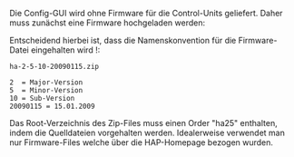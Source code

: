 Die Config-GUI wird ohne Firmware für die Control-Units geliefert.  Daher muss zunächst eine Firmware hochgeladen werden:

Entscheidend hierbei ist, dass die Namenskonvention für die Firmware-Datei eingehalten wird !:
```
ha-2-5-10-20090115.zip

2  = Major-Version
5  = Minor-Version
10 = Sub-Version
20090115 = 15.01.2009
```

Das Root-Verzeichnis des Zip-Files muss einen Order "ha25" enthalten, indem die Quelldateien vorgehalten werden.
Idealerweise verwendet man nur Firmware-Files welche über die HAP-Homepage bezogen wurden.
